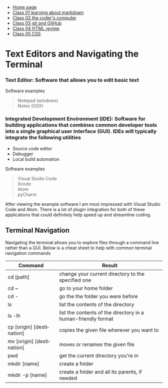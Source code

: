 * [Home page](https://rdball.github.io/reading-notes/)
* [Class 01 learning about markdown](read01)
* [Class 02 the coder's computer](read02)
* [Class 03 git and GitHub](read03)
* [Class 04 HTML review](read04)
* [Class 05 CSS](read05)

# Text Editors and Navigating the Terminal

### **Text Editor:** Software that allows you to edit basic text

Software examples
> Notepad (windows)  
> Notes (OSX)

### **Integrated Development Environment (IDE):** Software for building applications that combines common developer tools into a single graphical user interface (GUI). IDEs will typically integrate the following utilities
- Source code editor
- Debugger
- Local build automation

Software examples
> Visual Studio Code  
> Xcode  
> Atom  
> pyCharm  

After viewing the example software I am most impressed with Visual Studio Code and Atom. There is a lot of plugin integration for both of these applications that could definitely help speed up and streamline coding. 

## Terminal Navigation

Navigating the terminal allows you to explore files through a command line rather than a GUI. Below is a cheat sheet to help with common terminal navigation commands 


| Command                    | Result                                                          |
|----------------------------|-----------------------------------------------------------------|
| cd [path]                  | change your current directory to the specified one              |
| cd ~                       | go to your home folder                                          |
| cd -                       | go the the folder you were before                               |
| ls                         | list the contents of the directory                              |
| ls -lh                     | list the contents of the directory in a human-­fri­endly format |
| cp [origin] [desti­nation] | copies the given file wherever you want to                      |
| mv [origin] [desti­nation] | moves or renames the given file                                 |
| pwd                        | get the current directory you're in                             |
| mkdir [name]               | create a folder                                                 |
| mkdir -p [name]            | create a folder and all its parents, if needed                  |
